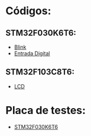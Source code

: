 # Códigos:

## STM32F030K6T6:
- [Blink](STM32F030K6T6/Blink)
- [Entrada Digital](STM32F030K6T6/Entrada_Digital)

## STM32F103C8T6:
- [LCD](STM32F103C8T6/HAL_Library/LCD)

# Placa de testes:
- [STM32F030K6T6](DEV_BOARDS/STM32F030K6T6)
